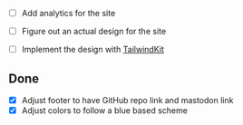 
- [ ] Add analytics for the site
- [ ] Figure out an actual design for the site
- [ ] Implement the design with [TailwindKit](https://github.com/heyjaywilson/TailwindKit)


## Done

- [x] Adjust footer to have GitHub repo link and mastodon link
- [x] Adjust colors to follow a blue based scheme